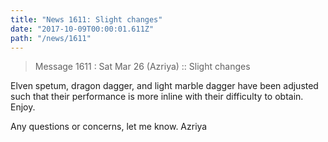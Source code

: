 ```yaml
---
title: "News 1611: Slight changes"
date: "2017-10-09T00:00:01.611Z"
path: "/news/1611"
---
```


> Message 1611 : Sat Mar 26 (Azriya)     :: Slight changes

Elven spetum, dragon dagger, and light marble dagger have been adjusted
such that their performance is more inline with their difficulty to obtain.
Enjoy.

Any questions or concerns, let me know.
Azriya